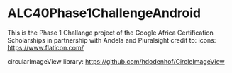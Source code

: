 # ALC40Phase1ChallengeAndroid
This is the Phase 1 Challange project of the Google Africa Certification Scholarships in partnership with Andela and Pluralsight 
credit to:
icons:
https://www.flaticon.com/

circularImageView library:
https://github.com/hdodenhof/CircleImageView
